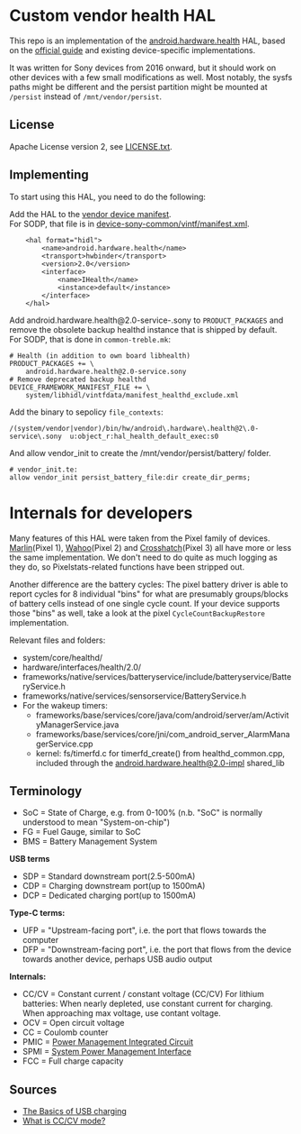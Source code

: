 # Custom vendor health HAL

This repo is an implementation of the [android.hardware.health][health-ref] HAL,
based on the [official guide][guide] and existing device-specific
implementations.

It was written for Sony devices from 2016 onward, but it should work on other
devices with a few small modifications as well.
Most notably, the sysfs paths might be different and the persist partition might
be mounted at `/persist` instead of `/mnt/vendor/persist`.

## License
Apache License version 2, see [LICENSE.txt](LICENSE.txt).

## Implementing

To start using this HAL, you need to do the following:

Add the HAL to the [vendor device manifest][vintf-manifest].  
For SODP, that file is in [device-sony-common/vintf/manifest.xml][sodp-manifest].
```
    <hal format="hidl">
        <name>android.hardware.health</name>
        <transport>hwbinder</transport>
        <version>2.0</version>
        <interface>
            <name>IHealth</name>
            <instance>default</instance>
        </interface>
    </hal>
```

Add android.hardware.health@2.0-service-.sony to `PRODUCT_PACKAGES` and remove
the obsolete backup healthd instance that is shipped by default.  
For SODP, that is done in `common-treble.mk`:
```
# Health (in addition to own board libhealth)
PRODUCT_PACKAGES += \
    android.hardware.health@2.0-service.sony
# Remove deprecated backup healthd
DEVICE_FRAMEWORK_MANIFEST_FILE += \
    system/libhidl/vintfdata/manifest_healthd_exclude.xml
```

Add the binary to sepolicy `file_contexts`:
```
/(system/vendor|vendor)/bin/hw/android\.hardware\.health@2\.0-service\.sony  u:object_r:hal_health_default_exec:s0
```

And allow vendor_init to create the /mnt/vendor/persist/battery/ folder.  
```
# vendor_init.te:
allow vendor_init persist_battery_file:dir create_dir_perms;
```

# Internals for developers

Many features of this HAL were taken from the Pixel family of devices.
[Marlin][marlin](Pixel 1), [Wahoo][wahoo](Pixel 2) and
[Crosshatch][crosshatch](Pixel 3) all have more or less the same implementation.
We don't need to do quite as much logging as they do, so Pixelstats-related
functions have been stripped out.

Another difference are the battery cycles: The pixel battery driver is able to
report cycles for 8 individual "bins" for what are presumably groups/blocks of
battery cells instead of one single cycle count. If your device supports those
"bins" as well, take a look at the pixel `CycleCountBackupRestore`
implementation.

Relevant files and folders:

- system/core/healthd/
- hardware/interfaces/health/2.0/
- frameworks/native/services/batteryservice/include/batteryservice/BatteryService.h
- frameworks/native/services/sensorservice/BatteryService.h
- For the wakeup timers:
  - frameworks/base/services/core/java/com/android/server/am/ActivityManagerService.java
  - frameworks/base/services/core/jni/com_android_server_AlarmManagerService.cpp
  - kernel: fs/timerfd.c for timerfd_create() from healthd_common.cpp, included
    through the android.hardware.health@2.0-impl shared_lib

## Terminology

- SoC = State of Charge, e.g. from 0-100%
  (n.b. "SoC" is normally understood to mean "System-on-chip")
- FG = Fuel Gauge, similar to SoC
- BMS = Battery Management System

**USB terms**

- SDP = Standard downstream port(2.5-500mA)
- CDP = Charging downstream port(up to 1500mA)
- DCP = Dedicated charging port(up to 1500mA)

**Type-C terms:**

- UFP = "Upstream-facing port", i.e. the port that flows towards the computer
- DFP = "Downstream-facing port", i.e. the port that flows from the device
  towards another device, perhaps USB audio output

**Internals:**
- CC/CV = Constant current / constant voltage (CC/CV)
  For lithium batteries: When nearly depleted, use constant current for
  charging. When approaching max voltage, use contant voltage.
- OCV = Open circuit voltage
- CC = Coulomb counter
- PMIC = [Power Management Integrated Circuit][pmic]
- SPMI = [System Power Management Interface][spmi]
- FCC = Full charge capacity

## Sources

- [The Basics of USB charging](https://www.maximintegrated.com/en/app-notes/index.mvp/id/4803)
- [What is CC/CV mode?](http://www.bestgopower.com/faq/27-what-is-cc-cv-mode.html)

<!-- Markdown link references -->
[health-ref]: https://source.android.com/reference/hidl/android/hardware/health/2.0/IHealth
[guide]: https://android.googlesource.com/platform/hardware/interfaces/+/master/health/2.0/
[vintf-manifest]: https://source.android.com/devices/architecture/vintf/objects.html#device-manifest-file
[sodp-manifest]: https://github.com/sonyxperiadev/device-sony-common/blob/5945d6aff99a8188554c3e4f06032d254138db00/vintf/manifest.xml
[pmic]: https://en.wikipedia.org/wiki/Power_management_integrated_circuit
[spmi]: https://mipi.org/specifications/system-power-management-interface
[marlin]: https://android.googlesource.com/device/google/marlin/+/android-9.0.0_r22/health/
[wahoo]: https://android.googlesource.com/device/google/wahoo/+/android-9.0.0_r22/health/
[crosshatch]: https://android.googlesource.com/device/google/crosshatch/+/android-9.0.0_r22/health/
